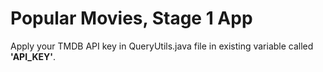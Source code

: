 # Popular Movies, Stage 1 App #

Apply your TMDB API key in QueryUtils.java file in existing variable called **'API_KEY'**.
